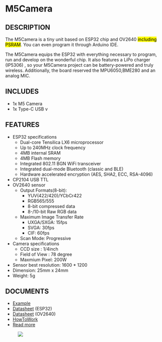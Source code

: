 # M5Camera

## DESCRIPTION

The M5Camera is a tiny unit based on ESP32 chip and OV2640 <mark>including PSRAM</mark>. You can even program it through Arduino IDE.

The M5Camera equips the ESP32 with everything necessary to program, run and develop on the wonderful chip. It also features a LiPo charger (IP5306) , so your M5Camera project can be battery-powered and truly wireless. Additionally, the board reserved the MPU6050,BME280 and an analog MIC.


## INCLUDES

- 1x M5 Camera
- 1x Type-C USB v


## FEATURES

- ESP32 specifications
    + Dual-core Tensilica LX6 microprocessor
    + Up to 240MHz clock frequency
    + 4MB internal SRAM
    + 4MB Flash memory
    + Integrated 802.11 BGN WiFi transceiver
    + Integrated dual-mode Bluetooth (classic and BLE)
    + Hardware accelerated encryption (AES, SHA2, ECC, RSA-4096)
- CP2104 USB TTL
- OV2640 sensor
    - Output Formats(8-bit):
        + YUV(422/420)/YCbCr422
        + RGB565/555
        + 8-bit compressed data
        + 8-/10-bit Raw RGB data
    - Maximum Image Transfer Rate
        + UXGA/SXGA: 15fps
        + SVGA: 30fps
        + CIF: 60fps
    - Scan Mode: Progressive
- Camera specifications
    + CCD size : 1/4inch
    + Field of View : 78 degree
    + Maxmium Pixel: 200W
- Sensor best resolution: 1600 * 1200
- Dimension: 25mm x 24mm
- Weight: 5g


## DOCUMENTS
- [Example](https://github.com/m5stack/esp32-cam-demo)
- [Datasheet](https://www.espressif.com/sites/default/files/documentation/esp32_datasheet_cn.pdf) (ESP32)
- [Datasheet](https://www.uctronics.com/download/cam_module/OV2640DS.pdf) (OV2640)
- [HowToWork](../../quick_start/m5camera/m5camera_quick_start)
- [Read more](https://github.com/1zlab/1ZLAB_ESP32_Wifi_Camera)
<figure>
    <img src="assets/img/product_pics/units/m5camera.png">
</figure>
